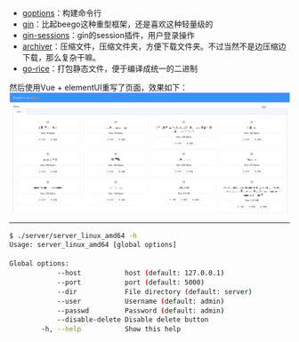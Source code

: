 

- [goptions](https://github.com/voxelbrain/goptions)：构建命令行
- [gin](https://github.com/gin-gonic/gin)：比起beego这种重型框架，还是喜欢这种轻量级的
- [gin-sessions](https://github.com/gin-contrib/sessions)：gin的session插件，用户登录操作
- [archiver](https://github.com/mholt/archiver)：压缩文件，压缩文件夹，方便下载文件夹。不过当然不是边压缩边下载，那么复杂干嘛。
- [go-rice](https://github.com/GeertJohan/go.rice)：打包静态文件，便于编译成统一的二进制

然后使用Vue + elementUI重写了页面，效果如下：
![](./img/main.png)

---

```bash
$ ./server/server_linux_amd64 -h
Usage: server_linux_amd64 [global options]

Global options:
            --host           host (default: 127.0.0.1)
            --port           port (default: 5000)
            --dir            File directory (default: server)
            --user           Username (default: admin)
            --passwd         Password (default: admin)
            --disable-delete Disable delete button
        -h, --help           Show this help

```
